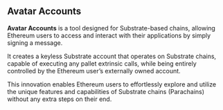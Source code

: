 ## Avatar Accounts

**Avatar Accounts** is a tool designed for Substrate-based chains, allowing Ethereum users to access and interact with their applications by simply signing a message.

It creates a keyless Substrate account that operates on Substrate chains, capable of executing any pallet extrinsic calls, while being entirely controlled by the Ethereum user’s externally owned account.

This innovation enables Ethereum users to effortlessly explore and utilize the unique features and capabilities of Substrate chains (Parachains) without any extra steps on their end.